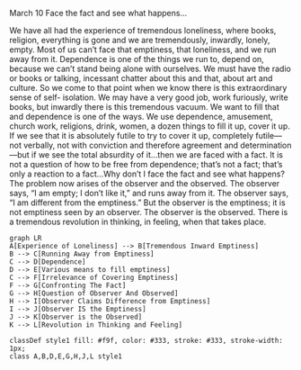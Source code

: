 March 10
Face the fact and see what happens...

We have all had the experience of tremendous loneliness, where books, religion, everything is gone and we are tremendously, inwardly, lonely, empty. Most of us can’t face that emptiness, that loneliness, and we run away from it. Dependence is one of the things we run to, depend on, because we can’t stand being alone with ourselves. We must have the radio or books or talking, incessant chatter about this and that, about art and culture. So we come to that point when we know there is this extraordinary sense of self- isolation. We may have a very good job, work furiously, write books, but inwardly there is this tremendous vacuum. We want to fill that and dependence is one of the ways. We use dependence, amusement, church work, religions, drink, women, a dozen things to fill it up, cover it up. If we see that it is absolutely futile to try to cover it up, completely futile—not verbally, not with conviction and therefore agreement and determination—but if we see the total absurdity of it...then we are faced with a fact. It is not a question of how to be free from dependence; that’s not a fact; that’s only a reaction to a fact...Why don’t I face the fact and see what happens?
The problem now arises of the observer and the observed. The observer says, “I am empty; I don’t like it,” and runs away from it. The observer says, “I am different from the emptiness.” But the observer is the emptiness; it is not emptiness seen by an observer. The observer is the observed. There is a tremendous revolution in thinking, in feeling, when that takes place.

```mermaid
graph LR
A[Experience of Loneliness] --> B[Tremendous Inward Emptiness]
B --> C[Running Away from Emptiness]
C --> D[Dependence]
D --> E[Various means to fill emptiness]
C --> F[Irrelevance of Covering Emptiness]
F --> G[Confronting The Fact]
G --> H[Question of Observer And Observed]
H --> I[Observer Claims Difference from Emptiness]
I --> J[Observer IS the Emptiness]
J --> K[Observer is the Observed]
K --> L[Revolution in Thinking and Feeling]

classDef style1 fill: #f9f, color: #333, stroke: #333, stroke-width: 1px;
class A,B,D,E,G,H,J,L style1
```